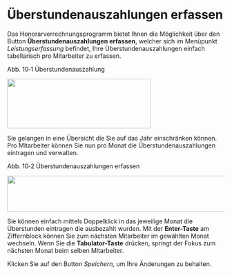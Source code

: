 # Überstundenauszahlungen erfassen

Das Honorarverrechnungsprogramm bietet Ihnen die Möglichkeit über den
Button **Überstundenauszahlungen erfassen**, welcher sich im Menüpunkt
*Leistungserfassung* befindet, Ihre Überstundenauszahlungen einfach
tabellarisch pro Mitarbeiter zu erfassen.

Abb. 10‑1 Überstundenauszahlung

<img src=".\img/image170.png"
style="width:3.4579in;height:1.19777in" />

Sie gelangen in eine Übersicht die Sie auf das Jahr einschränken können.
Pro Mitarbeiter können Sie nun pro Monat die Überstundenauszahlungen
eintragen und verwalten.

Abb. 10‑2 Überstundenauszahlungen erfassen

<img src=".\img/image171.png"
style="width:6.11448in;height:0.86869in" />

Sie können einfach mittels Doppelklick in das jeweilige Monat die
Überstunden eintragen die ausbezahlt wurden. Mit der **Enter-Taste** am
Ziffernblock können Sie zum nächsten Mitarbeiter im gewählten Monat
wechseln. Wenn Sie die **Tabulator-Taste** drücken, springt der Fokus
zum nächsten Monat beim selben Mitarbeiter.

Klicken Sie auf den Button *Speichern,* um Ihre Änderungen zu behalten.